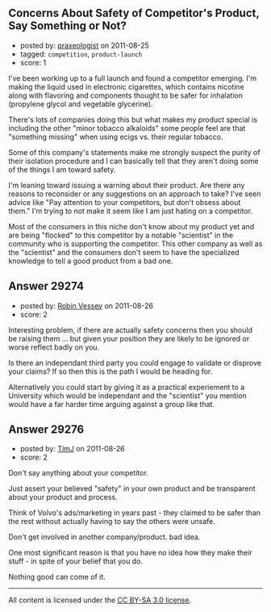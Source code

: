 ## Concerns About Safety of Competitor's Product, Say Something or Not?

- posted by: [praxeologist](https://stackexchange.com/users/-1/11282-praxeologist) on 2011-08-25
- tagged: `competition`, `product-launch`
- score: 1

I've been working up to a full launch and found a competitor emerging. I'm making the liquid used in electronic cigarettes, which contains nicotine along with flavoring and components thought to be safer for inhalation (propylene glycol and vegetable glycerine).

There's lots of companies doing this but what makes my product special is including the other "minor tobacco alkaloids" some people feel are that "something missing" when using ecigs vs. their regular tobacco.

Some of this company's statements make me strongly suspect the purity of their isolation procedure and I can basically tell that they aren't doing some of the things I am toward safety. 

I'm leaning toward issuing a warning about their product. Are there any reasons to reconsider or any suggestions on an approach to take? I've seen advice like "Pay attention to your competitors, but don't obsess about them." I'm trying to not make it seem like I am just hating on a competitor. 

Most of the consumers in this niche don't know about my product yet and are being "flocked" to this competitor by a notable "scientist" in the community who is supporting the competitor. This other company as well as the "scientist" and the consumers don't seem to have the specialized knowledge to tell a good product from a bad one.


## Answer 29274

- posted by: [Robin Vessey](https://stackexchange.com/users/-1/984-robin-vessey) on 2011-08-26
- score: 2

Interesting problem, if there are actually safety concerns then you should be raising them ... but given your position they are likely to be ignored or worse reflect badly on you.

Is there an independant third party you could engage to validate or disprove your claims? If so then this is the path I would be heading for. 

Alternatively you could start by giving it as a practical experiement to a University which would be independant and the "scientist" you mention would have a far harder time arguing against a group like that.


## Answer 29276

- posted by: [TimJ](https://stackexchange.com/users/-1/1172-timj) on 2011-08-26
- score: 2

Don't say anything about your competitor.

Just assert your believed "safety" in your own product and be transparent about your product and process.  

Think of Volvo's ads/marketing in years past - they claimed to be safer than the rest without actually having to say the others were unsafe.

Don't get involved in another company/product.  bad idea.

One most significant reason is that you have no idea how they make their stuff - in spite of your belief that you do.

Nothing good can come of it. 



---

All content is licensed under the [CC BY-SA 3.0 license](https://creativecommons.org/licenses/by-sa/3.0/).
